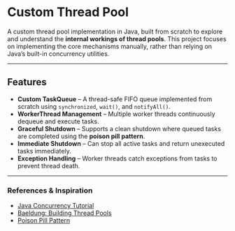 # Custom Thread Pool

A custom thread pool implementation in Java, built from scratch to explore and understand the **internal workings of thread pools**. This project focuses on implementing the core mechanisms manually, rather than relying on Java’s built-in concurrency utilities.

---

## Features

- **Custom TaskQueue** – A thread-safe FIFO queue implemented from scratch using `synchronized`, `wait()`, and `notifyAll()`.
- **WorkerThread Management** – Multiple worker threads continuously dequeue and execute tasks.  
- **Graceful Shutdown** – Supports a clean shutdown where queued tasks are completed using the **poison pill pattern**.
- **Immediate Shutdown** – Can stop all active tasks and return unexecuted tasks immediately.
- **Exception Handling** – Worker threads catch exceptions from tasks to prevent thread death.

---

### References & Inspiration
- [Java Concurrency Tutorial](https://docs.oracle.com/javase/tutorial/essential/concurrency/)
- [Baeldung: Building Thread Pools](https://www.baeldung.com/thread-pool-java-and-guava)
- [Poison Pill Pattern](https://java-design-patterns.com/patterns/poison-pill/)
